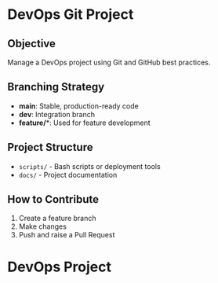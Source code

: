 # DevOps Git Project

## Objective
Manage a DevOps project using Git and GitHub best practices.

## Branching Strategy
- **main**: Stable, production-ready code
- **dev**: Integration branch
- **feature/***: Used for feature development

## Project Structure
- `scripts/` - Bash scripts or deployment tools
- `docs/` - Project documentation

## How to Contribute
1. Create a feature branch
2. Make changes
3. Push and raise a Pull Request
# DevOps Project 
